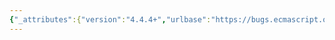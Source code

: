```yaml
---
{"_attributes":{"version":"4.4.4+","urlbase":"https://bugs.ecmascript.org/","maintainer":"dherman@mozilla.com"},"bug":{"bug_id":3729,"creation_ts":"2015-02-03 05:17:00 -0800","short_desc":"Annex C: reserved words in strict mode: incomplete cross-reference","delta_ts":"2015-02-12 12:17:35 -0800","product":"Draft for 6th Edition","component":"editorial issue","version":"Rev 32: February 2, 2015 Draft","rep_platform":"All","op_sys":"All","bug_status":"RESOLVED","resolution":"FIXED","priority":"Normal","bug_severity":"normal","everconfirmed":true,"reporter":{"uid":"claude.pache","name":"Claude Pache"},"assigned_to":{"uid":"allen","name":"Allen Wirfs-Brock"},"long_desc":[{"commentid":12061,"comment_count":0,"who":{"uid":"claude.pache","name":"Claude Pache"},"bug_when":"2015-02-03 05:17:25 -0800","thetext":"Annex C\nFirst item\n\nThe reference given for \"reserved words within strict mode code\" is 11.6.2.2 FutureReservedWords.\n\nFor \"let\", \"static\" and \"yield\", section 11.6.2.1 Keywords should be referred."},{"commentid":12083,"comment_count":1,"who":{"uid":"allen","name":"Allen Wirfs-Brock"},"bug_when":"2015-02-03 18:29:53 -0800","thetext":"fixed in rev33 editor's draft\n\nI just reference 11.6.2, which encompasses both of them."},{"commentid":12393,"comment_count":2,"who":{"uid":"allen","name":"Allen Wirfs-Brock"},"bug_when":"2015-02-12 12:17:35 -0800","thetext":"fixed in rev33"}]}}
---
```

